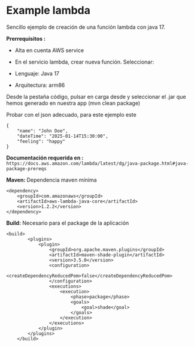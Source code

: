 
# Example lambda

Sencillo ejemplo de creación de una función lambda con java 17.





**Prerrequisitos :** 
- Alta en cuenta AWS service

- En el servicio lambda, crear nueva función. 
Seleccionar: 
- Lenguaje: Java 17
- Arquitectura: arm86

Desde la pestaña código, pulsar en carga desde y seleccionar el .jar que hemos generado en nuestra app (mvn clean package)

Probar con el json adecuado, para este ejemplo este
```
{
    "name": "John Doe",
    "dateTime": "2025-01-14T15:30:00",
    "feeling": "happy"
}
```

**Documentación requerida en :** ``https://docs.aws.amazon.com/lambda/latest/dg/java-package.html#java-package-prereqs``

**Maven:** Dependencia maven mínima
```
<dependency>
    <groupId>com.amazonaws</groupId>
    <artifactId>aws-lambda-java-core</artifactId>
    <version>1.2.2</version>
</dependency>
```

**Build:** Necesario para el package de la aplicación
```
<build>
        <plugins>
            <plugin>
                <groupId>org.apache.maven.plugins</groupId>
                <artifactId>maven-shade-plugin</artifactId>
                <version>3.5.0</version>
                <configuration>
                    <createDependencyReducedPom>false</createDependencyReducedPom>
                </configuration>
                <executions>
                    <execution>
                        <phase>package</phase>
                        <goals>
                            <goal>shade</goal>
                        </goals>
                    </execution>
                </executions>
            </plugin>
        </plugins>
    </build>
```

